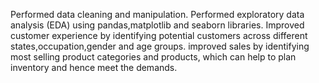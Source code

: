 Performed data cleaning and manipulation.
Performed exploratory data analysis (EDA) using pandas,matplotlib and seaborn libraries.
Improved customer experience by identifying potential customers across different states,occupation,gender and age groups.
improved sales by identifying most selling product categories and products, which can help to plan inventory and hence meet the demands.
